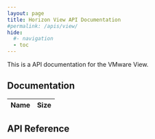 ```yaml
---
layout: page
title: Horizon View API Documentation
#permalink: /apis/view/
hide:
  #- navigation
  - toc
---
```


This is a API documentation for the VMware View.

## Documentation  
| Name | Size |
| --- | --- |


## API Reference
<swagger-ui src="./HCS_20_2_swagger.json"/>
